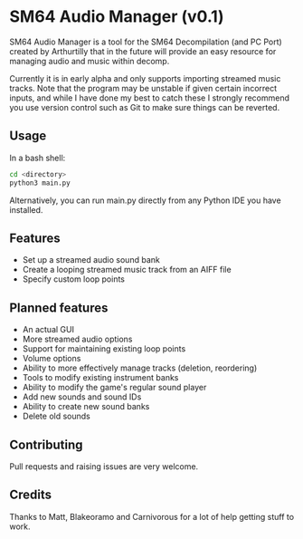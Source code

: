 # SM64 Audio Manager (v0.1)

SM64 Audio Manager is a tool for the SM64 Decompilation (and PC Port) created by Arthurtilly that in the future will provide an easy resource for managing audio and music within decomp.

Currently it is in early alpha and only supports importing streamed music tracks. Note that the program may be unstable if given certain incorrect inputs, and while I have done my best to catch these I strongly recommend you use version control such as Git to make sure things can be reverted.

## Usage

In a bash shell:
```bash
cd <directory>
python3 main.py
```
Alternatively, you can run main.py directly from any Python IDE you have installed.

## Features

* Set up a streamed audio sound bank
* Create a looping streamed music track from an AIFF file
 * Specify custom loop points

## Planned features

* An actual GUI
* More streamed audio options
 * Support for maintaining existing loop points
 * Volume options
 * Ability to more effectively manage tracks (deletion, reordering)
* Tools to modify existing instrument banks
* Ability to modify the game's regular sound player
 * Add new sounds and sound IDs
 * Ability to create new sound banks
 * Delete old sounds

## Contributing

Pull requests and raising issues are very welcome.

## Credits

Thanks to Matt, Blakeoramo and Carnivorous for a lot of help getting stuff to work.
